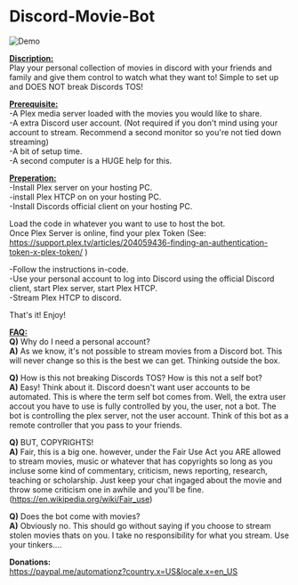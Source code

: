 # Discord-Movie-Bot

![Demo](https://media.giphy.com/media/v1.Y2lkPTc5MGI3NjExMjVlNmQ4YTZhNDFiMmYwMjhhYzAxOWE5MjJiZTI2MWI4ZTIyYjNjZSZjdD1n/6zkw5esxBiGtcAQjrq/giphy.gif)

<b><u>Discription:</u></b>  
Play your personal collection of movies in discord with your friends and family and give them control to watch what they want to! Simple to set up and DOES NOT break Discords TOS!

<b><u>Prerequisite:</u></b>  
-A Plex media server loaded with the movies you would like to share.  
-A extra Discord user account. (Not required if you don't mind using your account to stream. Recommend a second monitor so you're not tied down streaming)  
-A bit of setup time.   
-A second computer is a HUGE help for this.  

<b><u>Preperation:</u></b>  
-Install Plex server on your hosting PC.  
-install Plex HTCP on on your hosting PC.  
-Install Discords official client on your hosting PC.  

Load the code in whatever you want to use to host the bot.  
Once Plex Server is online, find your plex Token (See: https://support.plex.tv/articles/204059436-finding-an-authentication-token-x-plex-token/ )  

-Follow the instructions in-code.  
-Use your personal account to log into Discord using the official Discord client, start Plex server, start Plex HTCP.   
-Stream Plex HTCP to discord.  

That's it! Enjoy!  


<b><u>FAQ:</u></b>  
<b>Q)</b> Why do I need a personal account?  
<b>A)</b> As we know, it's not possible to stream movies from a Discord bot. This will never change so this is the best we can get. Thinking outside the box.  
  
<b>Q)</b> How is this not breaking Discords TOS? How is this not a self bot?  
<b>A)</b> Easy! Think about it. Discord doesn't want user accounts to be automated. This is where the term self bot comes from. Well, the extra user accout you have to use is fully controlled by you, the user, not a bot. The bot is controlling the plex server, not the user account. Think of this bot as a remote controller that you pass to your friends.  

<b>Q)</b> BUT, COPYRIGHTS!  
<b>A)</B> Fair, this is a big one. however, under the Fair Use Act you ARE allowed to stream movies, music or whatever that has copyrights so long as you incluse some kind of commentary, criticism, news reporting, research, teaching or scholarship.  Just keep your chat ingaged about the movie and throw some criticism one in awhile and you'll be fine. (https://en.wikipedia.org/wiki/Fair_use)  

<b>Q)</b> Does the bot come with movies?  
<b>A)</B> Obviously no. This should go without saying if you choose to stream stolen movies thats on you. I take no responsibility for what you stream. Use your tinkers....  

<b>Donations:</b>  
https://paypal.me/automationz?country.x=US&locale.x=en_US
